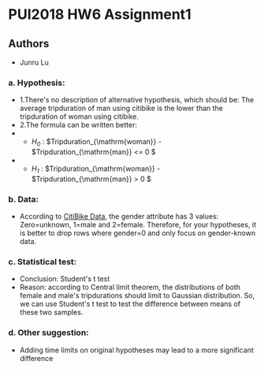 # PUI2018 HW6 Assignment1

## Authors
- Junru Lu

### a. Hypothesis:
- 1.There's no description of alternative hypothesis, which should be: The average tripduration of man using citibike is the lower than the tripduration of woman using citibike.
- 2.The formula can be written better: 
- - _$H_0$_ : $Tripduration_{\mathrm{woman}} - $Tripduration_{\mathrm{man}} <= 0 $
- - _$H_1$_ : $Tripduration_{\mathrm{woman}} - $Tripduration_{\mathrm{man}} > 0 $

### b. Data:
- According to [CitiBike Data](https://www.citibikenyc.com/system-data), the gender attribute has 3 values: Zero=unknown, 1=male and 2=female. Therefore, for your hypotheses, it is better to drop rows where gender=0 and only focus on gender-known data.

### c. Statistical test:
- Conclusion: Student's t test
- Reason: according to Central limit theorem, the distributions of both female and male's tripdurations should limit to Gaussian distribution. So, we can use Student's t test to test the difference between means of these two samples.

### d. Other suggestion:
- Adding time limits on original hypotheses may lead to a more significant difference